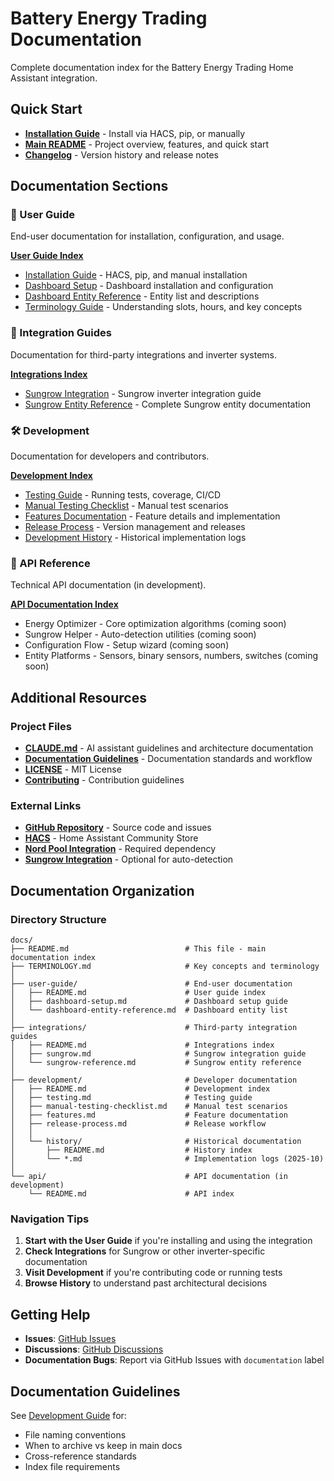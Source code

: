 # Battery Energy Trading Documentation

Complete documentation index for the Battery Energy Trading Home Assistant integration.

## Quick Start

- **[Installation Guide](../INSTALLATION.md)** - Install via HACS, pip, or manually
- **[Main README](../README.md)** - Project overview, features, and quick start
- **[Changelog](../CHANGELOG.md)** - Version history and release notes

## Documentation Sections

### 📖 User Guide

End-user documentation for installation, configuration, and usage.

**[User Guide Index](user-guide/README.md)**

- [Installation Guide](../INSTALLATION.md) - HACS, pip, and manual installation
- [Dashboard Setup](user-guide/dashboard-setup.md) - Dashboard installation and configuration
- [Dashboard Entity Reference](user-guide/dashboard-entity-reference.md) - Entity list and descriptions
- [Terminology Guide](TERMINOLOGY.md) - Understanding slots, hours, and key concepts

### 🔌 Integration Guides

Documentation for third-party integrations and inverter systems.

**[Integrations Index](integrations/README.md)**

- [Sungrow Integration](integrations/sungrow.md) - Sungrow inverter integration guide
- [Sungrow Entity Reference](integrations/sungrow-reference.md) - Complete Sungrow entity documentation

### 🛠️ Development

Documentation for developers and contributors.

**[Development Index](development/README.md)**

- [Testing Guide](development/testing.md) - Running tests, coverage, CI/CD
- [Manual Testing Checklist](development/manual-testing-checklist.md) - Manual test scenarios
- [Features Documentation](development/features.md) - Feature details and implementation
- [Release Process](development/release-process.md) - Version management and releases
- [Development History](development/history/README.md) - Historical implementation logs

### 🔧 API Reference

Technical API documentation (in development).

**[API Documentation Index](api/README.md)**

- Energy Optimizer - Core optimization algorithms (coming soon)
- Sungrow Helper - Auto-detection utilities (coming soon)
- Configuration Flow - Setup wizard (coming soon)
- Entity Platforms - Sensors, binary sensors, numbers, switches (coming soon)

## Additional Resources

### Project Files
- **[CLAUDE.md](../CLAUDE.md)** - AI assistant guidelines and architecture documentation
- **[Documentation Guidelines](DOCUMENTATION_GUIDELINES.md)** - Documentation standards and workflow
- **[LICENSE](../LICENSE)** - MIT License
- **[Contributing](development/README.md#contributing)** - Contribution guidelines

### External Links
- **[GitHub Repository](https://github.com/Tsopic/battery_energy_trading)** - Source code and issues
- **[HACS](https://hacs.xyz/)** - Home Assistant Community Store
- **[Nord Pool Integration](https://github.com/custom-components/nordpool)** - Required dependency
- **[Sungrow Integration](https://github.com/mkaiser/Sungrow-SHx-Inverter-Modbus-Home-Assistant/)** - Optional for auto-detection

## Documentation Organization

### Directory Structure

```
docs/
├── README.md                          # This file - main documentation index
├── TERMINOLOGY.md                     # Key concepts and terminology
│
├── user-guide/                        # End-user documentation
│   ├── README.md                      # User guide index
│   ├── dashboard-setup.md             # Dashboard setup guide
│   └── dashboard-entity-reference.md  # Dashboard entity list
│
├── integrations/                      # Third-party integration guides
│   ├── README.md                      # Integrations index
│   ├── sungrow.md                     # Sungrow integration guide
│   └── sungrow-reference.md           # Sungrow entity reference
│
├── development/                       # Developer documentation
│   ├── README.md                      # Development index
│   ├── testing.md                     # Testing guide
│   ├── manual-testing-checklist.md    # Manual test scenarios
│   ├── features.md                    # Feature documentation
│   ├── release-process.md             # Release workflow
│   │
│   └── history/                       # Historical documentation
│       ├── README.md                  # History index
│       └── *.md                       # Implementation logs (2025-10)
│
└── api/                               # API documentation (in development)
    └── README.md                      # API index
```

### Navigation Tips

1. **Start with the User Guide** if you're installing and using the integration
2. **Check Integrations** for Sungrow or other inverter-specific documentation
3. **Visit Development** if you're contributing code or running tests
4. **Browse History** to understand past architectural decisions

## Getting Help

- **Issues**: [GitHub Issues](https://github.com/Tsopic/battery_energy_trading/issues)
- **Discussions**: [GitHub Discussions](https://github.com/Tsopic/battery_energy_trading/discussions)
- **Documentation Bugs**: Report via GitHub Issues with `documentation` label

## Documentation Guidelines

See [Development Guide](development/README.md#contributing) for:
- File naming conventions
- When to archive vs keep in main docs
- Cross-reference standards
- Index file requirements
